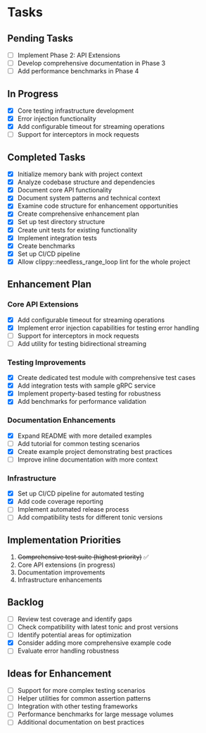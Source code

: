 # Tasks

## Pending Tasks

- [ ] Implement Phase 2: API Extensions
- [ ] Develop comprehensive documentation in Phase 3
- [ ] Add performance benchmarks in Phase 4

## In Progress

- [x] Core testing infrastructure development
- [x] Error injection functionality
- [x] Add configurable timeout for streaming operations
- [ ] Support for interceptors in mock requests

## Completed Tasks

- [x] Initialize memory bank with project context
- [x] Analyze codebase structure and dependencies
- [x] Document core API functionality
- [x] Document system patterns and technical context
- [x] Examine code structure for enhancement opportunities
- [x] Create comprehensive enhancement plan
- [x] Set up test directory structure
- [x] Create unit tests for existing functionality
- [x] Implement integration tests
- [x] Create benchmarks
- [x] Set up CI/CD pipeline
- [x] Allow clippy::needless_range_loop lint for the whole project

## Enhancement Plan

### Core API Extensions

- [x] Add configurable timeout for streaming operations
- [x] Implement error injection capabilities for testing error handling
- [ ] Support for interceptors in mock requests
- [ ] Add utility for testing bidirectional streaming

### Testing Improvements

- [x] Create dedicated test module with comprehensive test cases
- [x] Add integration tests with sample gRPC service
- [x] Implement property-based testing for robustness
- [x] Add benchmarks for performance validation

### Documentation Enhancements

- [x] Expand README with more detailed examples
- [ ] Add tutorial for common testing scenarios
- [x] Create example project demonstrating best practices
- [ ] Improve inline documentation with more context

### Infrastructure

- [x] Set up CI/CD pipeline for automated testing
- [x] Add code coverage reporting
- [ ] Implement automated release process
- [ ] Add compatibility tests for different tonic versions

## Implementation Priorities

1. ~~Comprehensive test suite (highest priority)~~ ✅
2. Core API extensions (in progress)
3. Documentation improvements
4. Infrastructure enhancements

## Backlog

- [ ] Review test coverage and identify gaps
- [ ] Check compatibility with latest tonic and prost versions
- [ ] Identify potential areas for optimization
- [x] Consider adding more comprehensive example code
- [ ] Evaluate error handling robustness

## Ideas for Enhancement

- [ ] Support for more complex testing scenarios
- [ ] Helper utilities for common assertion patterns
- [ ] Integration with other testing frameworks
- [ ] Performance benchmarks for large message volumes
- [ ] Additional documentation on best practices
